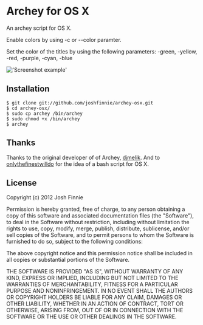 Archey for OS X
===============

An archey script for OS X.

Enable colors by using -c or --color paramter. 

Set the color of the titles by using the following parameters: -green, -yellow, -red, -purple, -cyan, -blue

!['Screenshot example'](https://raw.github.com/acompagno/archey-osx/master/screenshot.png)

Installation
------------
    $ git clone git://github.com/joshfinnie/archey-osx.git
    $ cd archey-osx/
    $ sudo cp archey /bin/archey
    $ sudo chmod +x /bin/archey 
    $ archey
 
Thanks
------
Thanks to the original developer of of Archey, [djmelik](https://github.com/djmelik/archey).
And to [onlythefinestwilldo](https://github.com/onlythefinestwilldo/Quality.Junk) for the idea of a bash script for OS X.

License
-------
Copyright (c) 2012 Josh Finnie

Permission is hereby granted, free of charge, to any person obtaining a copy of
this software and associated documentation files (the "Software"), to deal in
the Software without restriction, including without limitation the rights to
use, copy, modify, merge, publish, distribute, sublicense, and/or sell copies of
the Software, and to permit persons to whom the Software is furnished to do so,
subject to the following conditions:

The above copyright notice and this permission notice shall be included in all
copies or substantial portions of the Software.

THE SOFTWARE IS PROVIDED "AS IS", WITHOUT WARRANTY OF ANY KIND, EXPRESS OR
IMPLIED, INCLUDING BUT NOT LIMITED TO THE WARRANTIES OF MERCHANTABILITY, FITNESS
FOR A PARTICULAR PURPOSE AND NONINFRINGEMENT. IN NO EVENT SHALL THE AUTHORS OR
COPYRIGHT HOLDERS BE LIABLE FOR ANY CLAIM, DAMAGES OR OTHER LIABILITY, WHETHER
IN AN ACTION OF CONTRACT, TORT OR OTHERWISE, ARISING FROM, OUT OF OR IN
CONNECTION WITH THE SOFTWARE OR THE USE OR OTHER DEALINGS IN THE SOFTWARE.

